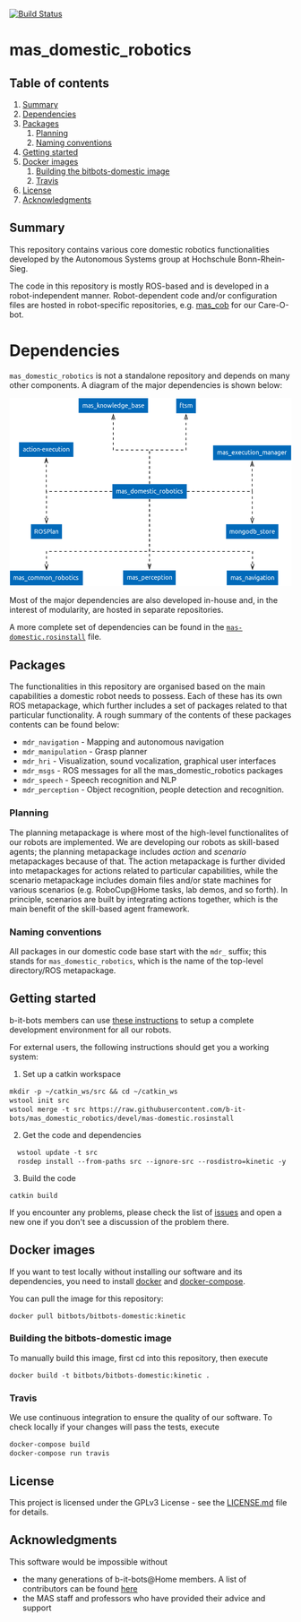 [![Build Status](https://travis-ci.org/b-it-bots/mas_domestic_robotics.svg?branch=kinetic)](https://travis-ci.org/b-it-bots/mas_domestic_robotics)

# mas_domestic_robotics

## Table of contents

1. [Summary](#summary)
2. [Dependencies](#dependencies)
3. [Packages](#packages)
    1. [Planning](#planning)
    2. [Naming conventions](#naming-conventions)
4. [Getting started](#getting-started)
5. [Docker images](#docker-images)
    1. [Building the bitbots-domestic image](#building-the-bitbots-domestic-image)
    2. [Travis](#travis)
6. [License](#license)
6. [Acknowledgments](#acknowledgments)

## Summary

This repository contains various core domestic robotics functionalities developed by the Autonomous Systems group at Hochschule Bonn-Rhein-Sieg.

The code in this repository is mostly ROS-based and is developed in a robot-independent manner. Robot-dependent code and/or configuration files are hosted in robot-specific repositories, e.g. [mas_cob](https://github.com/b-it-bots/mas_cob) for our Care-O-bot.

# Dependencies

`mas_domestic_robotics` is not a standalone repository and depends on many other components. A diagram of the major dependencies is shown below:

![mas_domestic_robotics repository dependency diagram](docs/images/repo_dependency_diagram.png)

Most of the major dependencies are also developed in-house and, in the interest of modularity, are hosted in separate repositories.

A more complete set of dependencies can be found in the [`mas-domestic.rosinstall`](mas-domestic.rosinstall) file.

## Packages

The functionalities in this repository are organised based on the main capabilities a domestic robot needs to possess. Each of these has its own ROS metapackage, which further includes a set of packages related to that particular functionality. A rough summary of the contents of these packages contents can be found below:

* `mdr_navigation` - Mapping and autonomous navigation
* `mdr_manipulation` - Grasp planner
* `mdr_hri` - Visualization, sound vocalization, graphical user interfaces
* `mdr_msgs` - ROS messages for all the mas_domestic_robotics packages
* `mdr_speech` - Speech recognition and NLP
* `mdr_perception` - Object recognition, people detection and recognition.

### Planning

The planning metapackage is where most of the high-level functionalites of our robots are implemented. We are developing our robots as skill-based agents; the planning metapackage includes *action* and *scenario* metapackages because of that. The action metapackage is further divided into metapackages for actions related to particular capabilities, while the scenario metapackage includes domain files and/or state machines for various scenarios (e.g. RoboCup@Home tasks, lab demos, and so forth). In principle, scenarios are built by integrating actions together, which is the main benefit of the skill-based agent framework.

### Naming conventions

All packages in our domestic code base start with the `mdr_` suffix; this stands for `mas_domestic_robotics`, which is the name of the top-level directory/ROS metapackage.

## Getting started

b-it-bots members can use [these instructions](https://github.com/b-it-bots/dev-env#setup) to setup a complete development environment for all our robots.

For external users, the following instructions should get you a working system:

1. Set up a catkin workspace

  ```
  mkdir -p ~/catkin_ws/src && cd ~/catkin_ws
  wstool init src
  wstool merge -t src https://raw.githubusercontent.com/b-it-bots/mas_domestic_robotics/devel/mas-domestic.rosinstall
  ```
2. Get the code and dependencies

  ```
    wstool update -t src
    rosdep install --from-paths src --ignore-src --rosdistro=kinetic -y
  ```
3. Build the code

  ```
  catkin build
  ```

If you encounter any problems, please check the list of [issues](https://github.com/b-it-bots/mas_domestic_robotics/issues) and open a new one if you don't see a discussion of the problem there.

## Docker images

If you want to test locally without installing our software and its dependencies, you need to install [docker](https://docs.docker.com/install/linux/docker-ce/ubuntu/) and [docker-compose](https://docs.docker.com/compose/install/).

You can pull the image for this repository:

```
docker pull bitbots/bitbots-domestic:kinetic
```

### Building the bitbots-domestic image

To manually build this image, first cd into this repository, then execute

```
docker build -t bitbots/bitbots-domestic:kinetic .
```

### Travis

We use continuous integration to ensure the quality of our software. To check locally if your changes will pass the tests, execute

```
docker-compose build
docker-compose run travis
```

## License

This project is licensed under the GPLv3 License - see the [LICENSE.md](LICENSE.md) file for details.

## Acknowledgments

This software would be impossible without
* the many generations of b-it-bots@Home members. A list of contributors can be found [here](https://github.com/b-it-bots/mas_domestic_robotics/graphs/contributors)
* the MAS staff and professors who have provided their advice and support

